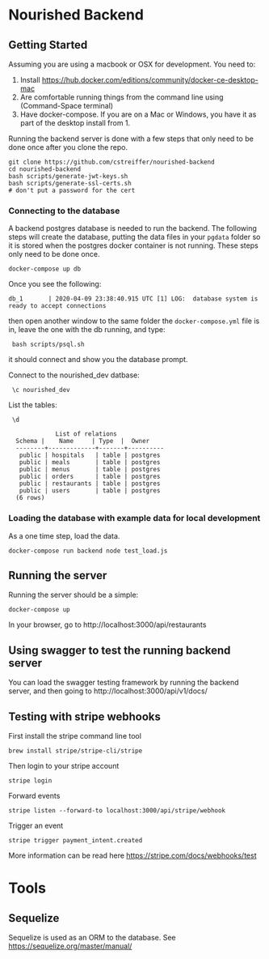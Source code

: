 # Nourished Backend

## Getting Started

Assuming you are using a macbook or OSX for development.  You need to:

1. Install https://hub.docker.com/editions/community/docker-ce-desktop-mac
2. Are comfortable running things from the command line using (Command-Space terminal)
3. Have docker-compose.  If you are on a Mac or Windows, you have it as part of the desktop install from 1.

Running the backend server is done with a few steps that only need to be done once after you clone the repo.

    git clone https://github.com/cstreiffer/nourished-backend
    cd nourished-backend
    bash scripts/generate-jwt-keys.sh
    bash scripts/generate-ssl-certs.sh
    # don't put a password for the cert

### Connecting to the database

A backend postgres database is needed to run the backend.  The following steps will create the database, putting the data files in your `pgdata` folder so it is stored when the postgres docker container is not running.  These steps only need to be done once.

    docker-compose up db

Once you see the following:

    db_1       | 2020-04-09 23:38:40.915 UTC [1] LOG:  database system is ready to accept connections

then open another window to the same folder the `docker-compose.yml` file is in, leave the one with the db running, and type:

     bash scripts/psql.sh

it should connect and show you the database prompt.


Connect to the nourished_dev datbase:

     \c nourished_dev

List the tables:

     \d

                 List of relations
      Schema |    Name     | Type  |  Owner
      --------+-------------+-------+----------
       public | hospitals   | table | postgres
       public | meals       | table | postgres
       public | menus       | table | postgres
       public | orders      | table | postgres
       public | restaurants | table | postgres
       public | users       | table | postgres
      (6 rows)

### Loading the database with example data for local development

As a one time step, load the data.

    docker-compose run backend node test_load.js

## Running the server

Running the server should be a simple:

    docker-compose up

In your browser, go to http://localhost:3000/api/restaurants

## Using swagger to test the running backend server

You can load the swagger testing framework by running the backend server, and then going to http://localhost:3000/api/v1/docs/

## Testing with stripe webhooks

First install the stripe command line tool

    brew install stripe/stripe-cli/stripe

Then login to your stripe account

    stripe login

Forward events

    stripe listen --forward-to localhost:3000/api/stripe/webhook

Trigger an event

    stripe trigger payment_intent.created


More information can be read here https://stripe.com/docs/webhooks/test

# Tools

## Sequelize

Sequelize is used as an ORM to the database.  See https://sequelize.org/master/manual/
